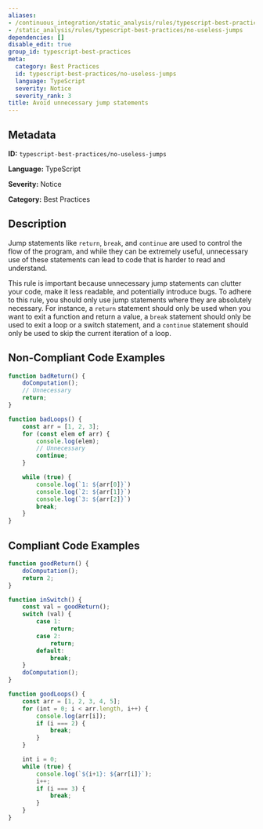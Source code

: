 ```yaml
---
aliases:
- /continuous_integration/static_analysis/rules/typescript-best-practices/no-useless-jumps
- /static_analysis/rules/typescript-best-practices/no-useless-jumps
dependencies: []
disable_edit: true
group_id: typescript-best-practices
meta:
  category: Best Practices
  id: typescript-best-practices/no-useless-jumps
  language: TypeScript
  severity: Notice
  severity_rank: 3
title: Avoid unnecessary jump statements
---
```

<!--  SOURCED FROM https://github.com/DataDog/datadog-static-analyzer-rule-docs -->


## Metadata
**ID:** `typescript-best-practices/no-useless-jumps`

**Language:** TypeScript

**Severity:** Notice

**Category:** Best Practices

## Description
Jump statements like `return`, `break`, and `continue` are used to control the flow of the program, and while they can be extremely useful, unnecessary use of these statements can lead to code that is harder to read and understand.

This rule is important because unnecessary jump statements can clutter your code, make it less readable, and potentially introduce bugs. To adhere to this rule, you should only use jump statements where they are absolutely necessary. For instance, a `return` statement should only be used when you want to exit a function and return a value, a `break` statement should only be used to exit a loop or a switch statement, and a `continue` statement should only be used to skip the current iteration of a loop.

## Non-Compliant Code Examples
```typescript
function badReturn() {
    doComputation();
    // Unnecessary
    return;
}

function badLoops() {
    const arr = [1, 2, 3];
    for (const elem of arr) {
        console.log(elem);
        // Unnecessary
        continue;
    }

    while (true) {
        console.log(`1: ${arr[0]}`)
        console.log(`2: ${arr[1]}`)
        console.log(`3: ${arr[2]}`)
        break;
    }
}
```

## Compliant Code Examples
```typescript
function goodReturn() {
    doComputation();
    return 2;
}

function inSwitch() {
    const val = goodReturn();
    switch (val) {
        case 1:
            return;
        case 2:
            return;
        default:
            break;
    }
    doComputation();
}

function goodLoops() {
    const arr = [1, 2, 3, 4, 5];
    for (int = 0; i < arr.length, i++) {
        console.log(arr[i]);
        if (i === 2) {
            break;
        }
    }

    int i = 0;
    while (true) {
        console.log(`${i+1}: ${arr[i]}`);
        i++;
        if (i === 3) {
            break;
        }
    }
}
```
